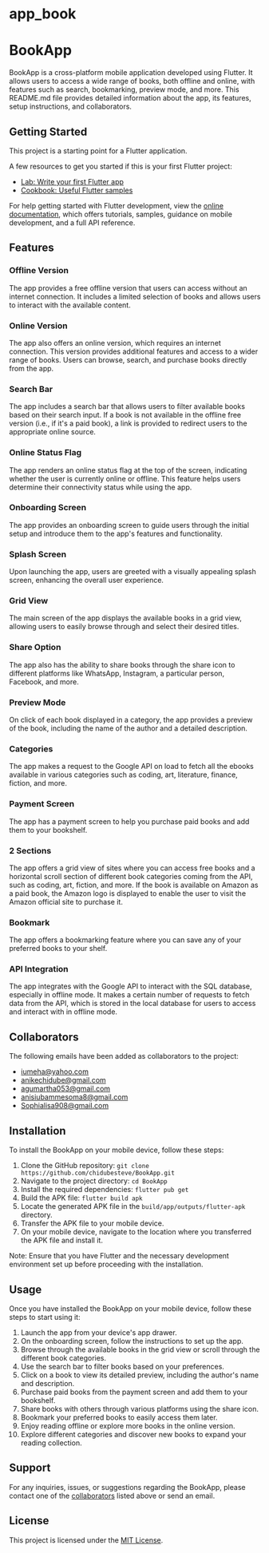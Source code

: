# app_book
# BookApp

BookApp is a cross-platform mobile application developed using Flutter. It allows users to access a wide range of books, both offline and online, with features such as search, bookmarking, preview mode, and more. This README.md file provides detailed information about the app, its features, setup instructions, and collaborators.

## Getting Started

This project is a starting point for a Flutter application.

A few resources to get you started if this is your first Flutter project:

- [Lab: Write your first Flutter app](https://docs.flutter.dev/get-started/codelab)
- [Cookbook: Useful Flutter samples](https://docs.flutter.dev/cookbook)

For help getting started with Flutter development, view the
[online documentation](https://docs.flutter.dev/), which offers tutorials,
samples, guidance on mobile development, and a full API reference.

## Features

### Offline Version

The app provides a free offline version that users can access without an internet connection. It includes a limited selection of books and allows users to interact with the available content.

### Online Version

The app also offers an online version, which requires an internet connection. This version provides additional features and access to a wider range of books. Users can browse, search, and purchase books directly from the app.

### Search Bar

The app includes a search bar that allows users to filter available books based on their search input. If a book is not available in the offline free version (i.e., if it's a paid book), a link is provided to redirect users to the appropriate online source.

### Online Status Flag

The app renders an online status flag at the top of the screen, indicating whether the user is currently online or offline. This feature helps users determine their connectivity status while using the app.

### Onboarding Screen

The app provides an onboarding screen to guide users through the initial setup and introduce them to the app's features and functionality.

### Splash Screen

Upon launching the app, users are greeted with a visually appealing splash screen, enhancing the overall user experience.

### Grid View

The main screen of the app displays the available books in a grid view, allowing users to easily browse through and select their desired titles.

### Share Option

The app also has the ability to share books through the share icon to different platforms like WhatsApp, Instagram, a particular person, Facebook, and more.

### Preview Mode

On click of each book displayed in a category, the app provides a preview of the book, including the name of the author and a detailed description.

### Categories

The app makes a request to the Google API on load to fetch all the ebooks available in various categories such as coding, art, literature, finance, fiction, and more.

### Payment Screen

The app has a payment screen to help you purchase paid books and add them to your bookshelf.

### 2 Sections

The app offers a grid view of sites where you can access free books and a horizontal scroll section of different book categories coming from the API, such as coding, art, fiction, and more. If the book is available on Amazon as a paid book, the Amazon logo is displayed to enable the user to visit the Amazon official site to purchase it.

### Bookmark

The app offers a bookmarking feature where you can save any of your preferred books to your shelf.

### API Integration

The app integrates with the Google API to interact with the SQL database, especially in offline mode. It makes a certain number of requests to fetch data from the API, which is stored in the local database for users to access and interact with in offline mode.

## Collaborators

The following emails have been added as collaborators to the project:

- [iumeha@yahoo.com](#collaborators)
- [anikechidube@gmail.com](#collaborators)
- [agumartha053@gmail.com](#collaborators)
- [anisiubammesoma8@gmail.com](#collaborators)
- [Sophialisa908@gmail.com](#collaborators)

## Installation

To install the BookApp on your mobile device, follow these steps:

1. Clone the GitHub repository: `git clone https://github.com/chidubesteve/BookApp.git`
2. Navigate to the project directory: `cd BookApp`
3. Install the required dependencies: `flutter pub get`
4. Build the APK file: `flutter build apk`
5. Locate the generated APK file in the `build/app/outputs/flutter-apk` directory.
6. Transfer the APK file to your mobile device.
7. On your mobile device, navigate to the location where you transferred the APK file and install it.

Note: Ensure that you have Flutter and the necessary development environment set up before proceeding with the installation.

## Usage

Once you have installed the BookApp on your mobile device, follow these steps to start using it:

1. Launch the app from your device's app drawer.
2. On the onboarding screen, follow the instructions to set up the app.
3. Browse through the available books in the grid view or scroll through the different book categories.
4. Use the search bar to filter books based on your preferences.
5. Click on a book to view its detailed preview, including the author's name and description.
6. Purchase paid books from the payment screen and add them to your bookshelf.
7. Share books with others through various platforms using the share icon.
8. Bookmark your preferred books to easily access them later.
9. Enjoy reading offline or explore more books in the online version.
10. Explore different categories and discover new books to expand your reading collection.

## Support

For any inquiries, issues, or suggestions regarding the BookApp, please contact one of the [collaborators](#collaborators) listed above or send an email.

## License

This project is licensed under the [MIT License](https://github.com/git/git-scm.com/blob/main/MIT-LICENSE.txt).
